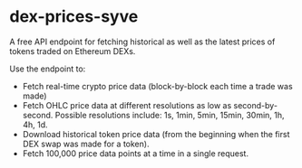 # dex-prices-syve

A free API endpoint for fetching historical as well as the latest prices of tokens traded on Ethereum DEXs.

Use the endpoint to:

- Fetch real-time crypto price data (block-by-block each time a trade was made)
- Fetch OHLC price data at different resolutions as low as second-by-second. Possible resolutions include: 1s, 1min, 5min, 15min, 30min, 1h, 4h, 1d.
- Download historical token price data (from the beginning when the first DEX swap was made for a token).
- Fetch 100,000 price data points at a time in a single request.

